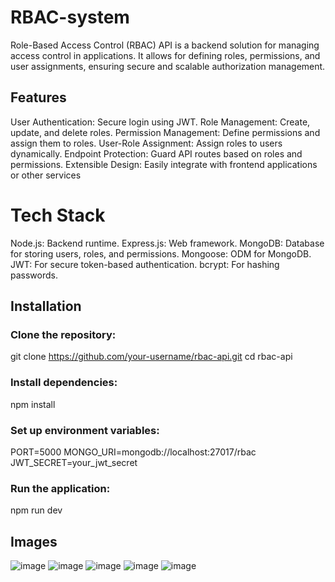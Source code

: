 # RBAC-system
Role-Based Access Control (RBAC) API is a backend solution for managing access control in applications. It allows for defining roles, permissions, and user assignments, ensuring secure and scalable authorization management.

## Features
User Authentication: Secure login using JWT.
Role Management: Create, update, and delete roles.
Permission Management: Define permissions and assign them to roles.
User-Role Assignment: Assign roles to users dynamically.
Endpoint Protection: Guard API routes based on roles and permissions.
Extensible Design: Easily integrate with frontend applications or other services

# Tech Stack
Node.js: Backend runtime.
Express.js: Web framework.
MongoDB: Database for storing users, roles, and permissions.
Mongoose: ODM for MongoDB.
JWT: For secure token-based authentication.
bcrypt: For hashing passwords.

## Installation
### Clone the repository:
git clone https://github.com/your-username/rbac-api.git
cd rbac-api
### Install dependencies:
npm install
### Set up environment variables: 

PORT=5000
MONGO_URI=mongodb://localhost:27017/rbac
JWT_SECRET=your_jwt_secret

### Run the application:
npm run dev


## Images
![image](https://github.com/user-attachments/assets/c8421860-1951-41a6-8b0e-c34ad55b27a8)
![image](https://github.com/user-attachments/assets/57e5e3ed-0a97-456b-ab6e-9b882fb1482d)
![image](https://github.com/user-attachments/assets/d1e5f85a-36d4-4fa9-bf40-730a45b118c2)
![image](https://github.com/user-attachments/assets/fe66efd3-c08c-4984-aadb-c5f1cc2ff45e)
![image](https://github.com/user-attachments/assets/a5adcaf3-073a-4016-a3ba-fb7d255a1957)
